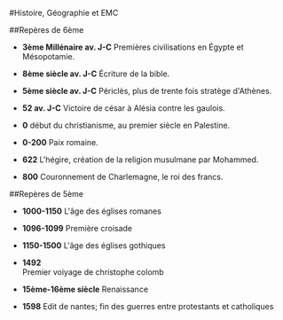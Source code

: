 #Histoire, Géographie et EMC


##Repères de 6ème

* **3ème Millénaire av. J-C**
Premières civilisations en Égypte et Mésopotamie.

* **8ème siècle av. J-C**
Écriture de la bible.

* **5ème siècle av. J-C**
Périclès, plus de trente fois stratège d'Athènes.

* **52 av. J-C** 
Victoire de césar à Alésia
contre les gaulois.

* **0**
début du christianisme, au premier siècle en Palestine.

* **0-200** 
Paix romaine.

* **622** 
L'hégire, création de la religion musulmane par Mohammed.

* **800** 
Couronnement de Charlemagne, le roi des francs.

##Repères de 5ème

* **1000-1150**
L'âge des églises romanes

* **1096-1099** 
Première croisade

* **1150-1500**
L'âge des églises gothiques

* **1492**  
Premier voiyage de christophe colomb

* **15ème-16ème siècle**
Renaissance

* **1598** 
Edit de nantes; fin des guerres entre protestants et catholiques
